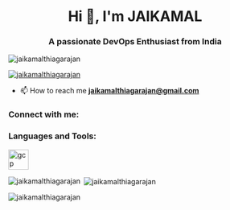 <h1 align="center">Hi 👋, I'm JAIKAMAL </h1>
<h3 align="center">A passionate DevOps Enthusiast from India</h3>

<p align="left"> <img src="https://komarev.com/ghpvc/?username=jaikamalthiagarajan&label=Profile%20views&color=0e75b6&style=flat" alt="jaikamalthiagarajan" /> </p>

<p align="left"> <a href="https://github.com/ryo-ma/github-profile-trophy"><img src="https://github-profile-trophy.vercel.app/?username=jaikamalthiagarajan" alt="jaikamalthiagarajan" /></a> </p>

- 📫 How to reach me **jaikamalthiagarajan@gmail.com**

<h3 align="left">Connect with me:</h3>
<p align="left">
</p>

<h3 align="left">Languages and Tools:</h3>
<p align="left"> <a href="https://cloud.google.com" target="_blank" rel="noreferrer"> <img src="https://www.vectorlogo.zone/logos/google_cloud/google_cloud-icon.svg" alt="gcp" width="40" height="40"/> </a> </p>

<p><img align="left" src="https://github-readme-stats.vercel.app/api/top-langs?username=jaikamalthiagarajan&show_icons=true&locale=en&layout=compact" alt="jaikamalthiagarajan" /></p>

<p>&nbsp;<img align="center" src="https://github-readme-stats.vercel.app/api?username=jaikamalthiagarajan&show_icons=true&locale=en" alt="jaikamalthiagarajan" /></p>

<p><img align="center" src="https://github-readme-streak-stats.herokuapp.com/?user=jaikamalthiagarajan&" alt="jaikamalthiagarajan" /></p>
